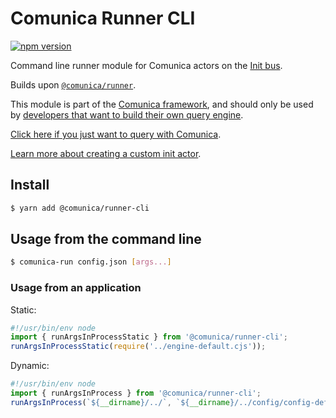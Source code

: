 # Comunica Runner CLI

[![npm version](https://badge.fury.io/js/%40comunica%2Frunner-cli.svg)](https://www.npmjs.com/package/@comunica/runner-cli)

Command line runner module for Comunica actors on the [Init bus](https://github.com/comunica/comunica/tree/master/packages/bus-init).

Builds upon [`@comunica/runner`](https://github.com/comunica/comunica/tree/master/packages/runner).

This module is part of the [Comunica framework](https://github.com/comunica/comunica),
and should only be used by [developers that want to build their own query engine](https://comunica.dev/docs/modify/).

[Click here if you just want to query with Comunica](https://comunica.dev/docs/query/).

[Learn more about creating a custom init actor](https://comunica.dev/docs/modify/getting_started/custom_init/).

## Install

```bash
$ yarn add @comunica/runner-cli
```

## Usage from the command line

```bash
$ comunica-run config.json [args...]
```

### Usage from an application

Static:
```typescript
#!/usr/bin/env node
import { runArgsInProcessStatic } from '@comunica/runner-cli';
runArgsInProcessStatic(require('../engine-default.cjs'));
```

Dynamic:
```typescript
#!/usr/bin/env node
import { runArgsInProcess } from '@comunica/runner-cli';
runArgsInProcess(`${__dirname}/../`, `${__dirname}/../config/config-default.json`);
```
